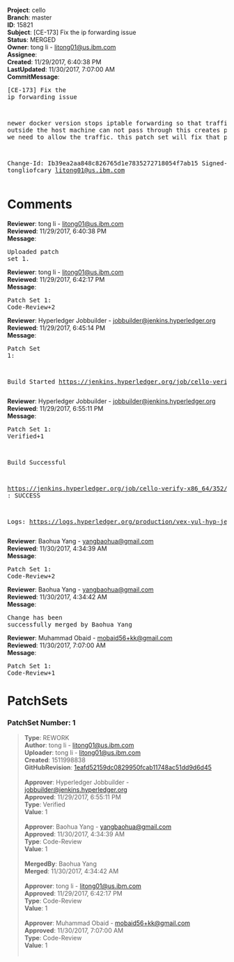 <strong>Project</strong>: cello<br><strong>Branch</strong>: master<br><strong>ID</strong>: 15821<br><strong>Subject</strong>: [CE-173] Fix the ip forwarding issue<br><strong>Status</strong>: MERGED<br><strong>Owner</strong>: tong  li - litong01@us.ibm.com<br><strong>Assignee</strong>:<br><strong>Created</strong>: 11/29/2017, 6:40:38 PM<br><strong>LastUpdated</strong>: 11/30/2017, 7:07:00 AM<br><strong>CommitMessage</strong>:<br><pre>[CE-173] Fix the ip forwarding issue

newer docker version stops iptable forwarding so that
traffic from outside the host machine can not pass through
this creates problems when we need to allow the traffic.
this patch set will fix that problem.

Change-Id: Ib39ea2aa848c826765d1e7835272718054f7ab15
Signed-off-by: tongliofcary <litong01@us.ibm.com>
</pre><h1>Comments</h1><strong>Reviewer</strong>: tong  li - litong01@us.ibm.com<br><strong>Reviewed</strong>: 11/29/2017, 6:40:38 PM<br><strong>Message</strong>: <pre>Uploaded patch set 1.</pre><strong>Reviewer</strong>: tong  li - litong01@us.ibm.com<br><strong>Reviewed</strong>: 11/29/2017, 6:42:17 PM<br><strong>Message</strong>: <pre>Patch Set 1: Code-Review+2</pre><strong>Reviewer</strong>: Hyperledger Jobbuilder - jobbuilder@jenkins.hyperledger.org<br><strong>Reviewed</strong>: 11/29/2017, 6:45:14 PM<br><strong>Message</strong>: <pre>Patch Set 1:

Build Started https://jenkins.hyperledger.org/job/cello-verify-x86_64/352/</pre><strong>Reviewer</strong>: Hyperledger Jobbuilder - jobbuilder@jenkins.hyperledger.org<br><strong>Reviewed</strong>: 11/29/2017, 6:55:11 PM<br><strong>Message</strong>: <pre>Patch Set 1: Verified+1

Build Successful 

https://jenkins.hyperledger.org/job/cello-verify-x86_64/352/ : SUCCESS

Logs: https://logs.hyperledger.org/production/vex-yul-hyp-jenkins-3/cello-verify-x86_64/352</pre><strong>Reviewer</strong>: Baohua Yang - yangbaohua@gmail.com<br><strong>Reviewed</strong>: 11/30/2017, 4:34:39 AM<br><strong>Message</strong>: <pre>Patch Set 1: Code-Review+2</pre><strong>Reviewer</strong>: Baohua Yang - yangbaohua@gmail.com<br><strong>Reviewed</strong>: 11/30/2017, 4:34:42 AM<br><strong>Message</strong>: <pre>Change has been successfully merged by Baohua Yang</pre><strong>Reviewer</strong>: Muhammad Obaid - mobaid56+kk@gmail.com<br><strong>Reviewed</strong>: 11/30/2017, 7:07:00 AM<br><strong>Message</strong>: <pre>Patch Set 1: Code-Review+1</pre><h1>PatchSets</h1><h3>PatchSet Number: 1</h3><blockquote><strong>Type</strong>: REWORK<br><strong>Author</strong>: tong  li - litong01@us.ibm.com<br><strong>Uploader</strong>: tong  li - litong01@us.ibm.com<br><strong>Created</strong>: 1511998838<br><strong>GitHubRevision</strong>: [1eafd52159dc0829950fcab11748ac51dd9d6d45](https://github.com/hyperledger/cello/commit/1eafd52159dc0829950fcab11748ac51dd9d6d45)<br><br><strong>Approver</strong>: Hyperledger Jobbuilder - jobbuilder@jenkins.hyperledger.org<br><strong>Approved</strong>: 11/29/2017, 6:55:11 PM<br><strong>Type</strong>: Verified<br><strong>Value</strong>: 1<br><br><strong>Approver</strong>: Baohua Yang - yangbaohua@gmail.com<br><strong>Approved</strong>: 11/30/2017, 4:34:39 AM<br><strong>Type</strong>: Code-Review<br><strong>Value</strong>: 1<br><br><strong>MergedBy</strong>: Baohua Yang<br><strong>Merged</strong>: 11/30/2017, 4:34:42 AM<br><br><strong>Approver</strong>: tong  li - litong01@us.ibm.com<br><strong>Approved</strong>: 11/29/2017, 6:42:17 PM<br><strong>Type</strong>: Code-Review<br><strong>Value</strong>: 1<br><br><strong>Approver</strong>: Muhammad Obaid - mobaid56+kk@gmail.com<br><strong>Approved</strong>: 11/30/2017, 7:07:00 AM<br><strong>Type</strong>: Code-Review<br><strong>Value</strong>: 1<br><br></blockquote>